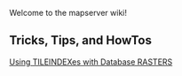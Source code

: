 Welcome to the mapserver wiki!


## Tricks, Tips, and HowTos
[Using TILEINDEXes with Database RASTERS](DatabaseTileIndex)